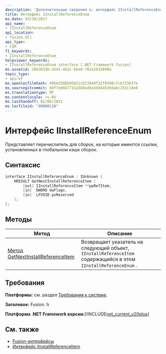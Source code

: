 ```yaml
---
description: 'Дополнительные сведения о: интерфейс IInstallReferenceEnum'
title: Интерфейс IInstallReferenceEnum
ms.date: 03/30/2017
api_name:
- IInstallReferenceEnum
api_location:
- fusion.dll
api_type:
- COM
f1_keywords:
- IInstallReferenceEnum
helpviewer_keywords:
- IInstallReferenceEnum interface [.NET Framework fusion]
ms.assetid: 2863b33b-a541-462c-bbe8-702a2832898e
topic_type:
- apiref
ms.openlocfilehash: 496bd508b95b51cb23949f32f8390c7cb733b37e
ms.sourcegitcommit: ddf7edb67715a5b9a45e3dd44536dabc153c1de0
ms.translationtype: MT
ms.contentlocale: ru-RU
ms.lasthandoff: 02/06/2021
ms.locfileid: "99800110"
---
```

# <a name="iinstallreferenceenum-interface"></a>Интерфейс IInstallReferenceEnum

Представляет перечислитель для сборок, на которые имеются ссылки, установленных в глобальном кэше сборок.  
  
## <a name="syntax"></a>Синтаксис  
  
```cpp  
interface IInstallReferenceEnum : IUnknown {  
    HRESULT GetNextInstallReferenceItem (  
        [out] IInstallReferenceItem **ppRefItem,  
        [in]  DWORD dwFlags,  
        [in]  LPVOID pvReserved  
    );  
};  
```  
  
## <a name="methods"></a>Методы  
  
|Метод|Описание|  
|------------|-----------------|  
|[Метод GetNextInstallReferenceItem](iinstallreferenceenum-getnextinstallreferenceitem-method.md)|Возвращает указатель на следующий объект, `IInstallReferenceItem` содержащийся в этом `IInstallReferenceEnum` .|  
  
## <a name="requirements"></a>Требования  

 **Платформы:** см. раздел [Требования к системе](../../get-started/system-requirements.md).  
  
 **Заголовок:** Fusion. h  
  
 **Платформа .NET Framework версии:**[!INCLUDE[net_current_v20plus](../../../../includes/net-current-v20plus-md.md)]  
  
## <a name="see-also"></a>См. также

- [Fusion-интерфейсы](fusion-interfaces.md)
- [Интерфейс IInstallReferenceItem](iinstallreferenceitem-interface.md)
